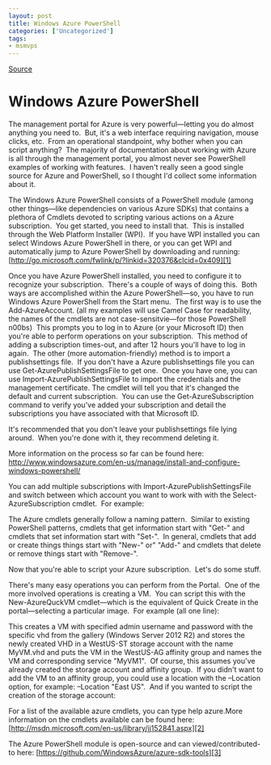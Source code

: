```yaml
---
layout: post
title: Windows Azure PowerShell
categories: ['Uncategorized']
tags:
- msmvps
---
```

[Source](http://pr-blog.azurewebsites.net/2013/10/29/windows-azure-powershell/ "Permalink to Windows Azure PowerShell")

# Windows Azure PowerShell

The management portal for Azure is very powerful—letting you do almost anything you need to.  But, it's a web interface requiring navigation, mouse clicks, etc.  From an operational standpoint, why bother when you can script anything?  The majority of documentation about working with Azure is all through the management portal, you almost never see PowerShell examples of working with features.  I haven't really seen a good single source for Azure and PowerShell, so I thought I'd collect some information about it.

The Windows Azure PowerShell consists of a PowerShell module (among other things—like dependencies on various Azure SDKs) that contains a plethora of Cmdlets devoted to scripting various actions on a Azure subscription.  You get started, you need to install that.  This is installed through the Web Platform Installer (WPI).  If you have WPI installed you can select Windows Azure PowerShell in there, or you can get WPI and automatically jump to Azure PowerShell by downloading and running: [http://go.microsoft.com/fwlink/p/?linkid=320376&clcid=0x409][1]

Once you have Azure PowerShell installed, you need to configure it to recognize your subscription.  There's a couple of ways of doing this.  Both ways are accomplished within the Azure PowerShell—so, you have to run Windows Azure PowerShell from the Start menu.  The first way is to use the Add-AzureAccount. (all my examples will use Camel Case for readability, the names of the cmdlets are not case-sensitvie—for those PowerShell n00bs)  This prompts you to log in to Azure (or your Microsoft ID) then you're able to perform operations on your subscription.  This method of adding a subscription times-out, and after 12 hours you'll have to log in again.  The other (more automation-friendly) method is to import a publishsettings file.  If you don't have a Azure publishsettings file you can use Get-AzurePublishSettingsFile to get one.  Once you have one, you can use Import-AzurePublishSettingsFile to import the credentials and the management certificate. The cmdlet will tell you that it's changed the default and current subscription.  You can use the Get-AzureSubscription command to verify you've added your subscription and detail the subscriptions you have associated with that Microsoft ID.

It's recommended that you don't leave your publishsettings file lying around.  When you're done with it, they recommend deleting it.

More information on the process so far can be found here: <http://www.windowsazure.com/en-us/manage/install-and-configure-windows-powershell/>

You can add multiple subscriptions with Import-AzurePublishSettingsFile and switch between which account you want to work with with the Select-AzureSubscription cmdlet.  For example:

The Azure cmdlets generally follow a naming pattern.  Similar to existing PowerShell patterns, cmdlets that get information start with "Get-" and cmdlets that set information start with "Set-".  In general, cmdlets that add or create things things start with "New-" or" "Add-" and cmdlets that delete or remove things start with "Remove-".

Now that you're able to script your Azure subscription.  Let's do some stuff.

There's many easy operations you can perform from the Portal.  One of the more involved operations is creating a VM.  You can script this with the New-AzureQuckVM cmdlet—which is the equivalent of Quick Create in the portal—selecting a particular image.  For example (all one line):

This creates a VM with specified admin username and password with the specific vhd from the gallery (Windows Server 2012 R2) and stores the newly created VHD in a WestUS-ST storage account with the name MyVM.vhd and puts the VM in the WestUS-AG affinity group and names the VM and corresponding service "MyVM1".  Of course, this assumes you've already created the storage account and affinity group.  If you didn't want to add the VM to an affinity group, you could use a location with the –Location option, for example: –Location "East US".  And if you wanted to script the creation of the storage account:

For a list of the available azure cmdlets, you can type help azure.More information on the cmdlets available can be found here: [http://msdn.microsoft.com/en-us/library/jj152841.aspx][2]

The Azure PowerShell module is open-source and can viewed/contributed-to here: [https://github.com/WindowsAzure/azure-sdk-tools][3]

[1]: http://go.microsoft.com/fwlink/p/?linkid=320376&clcid=0x409 "Microsoft Web Platform Installer"
[2]: http://bit.ly/1bvPYuf "http://msdn.microsoft.com/en-us/library/jj152841.aspx"
[3]: http://bit.ly/17o6i3y "Windows Azure PowerShell code repository"

